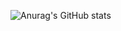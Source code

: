 ![Anurag's GitHub stats](https://github-readme-stats.vercel.app/api?username=chimooo&theme=dark&show_icons=true)
